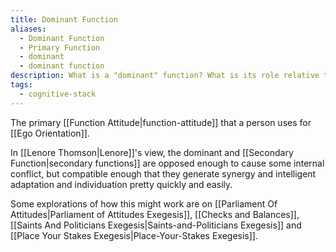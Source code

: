 ```yaml
---
title: Dominant Function
aliases:
  - Dominant Function
  - Primary Function
  - dominant
  - dominant function
description: What is a "dominant" function? What is its role relative to other functions?
tags:
  - cognitive-stack
---
```


The primary [[Function Attitude|function-attitude]] that a person uses for [[Ego Orientation]].

In [[Lenore Thomson|Lenore]]'s view, the dominant and [[Secondary Function|secondary functions]] are opposed enough to cause some internal conflict, but compatible enough that they generate synergy and intelligent adaptation and individuation pretty quickly and easily.

Some explorations of how this might work are on [[Parliament Of Attitudes|Parliament of Attitudes Exegesis]], [[Checks and Balances]], [[Saints And Politicians Exegesis|Saints-and-Politicians Exegesis]] and [[Place Your Stakes Exegesis|Place-Your-Stakes Exegesis]].
